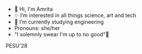 - 👋 Hi, I'm Amrita
- ✨ I’m interested in all things science, art and tech
- 🌱 I’m currently studying engineering 
-  Pronouns: she/her
-  
  "I solemnly swear I'm up to no good"🤭

PESU'28

<!---
aami-potter/aami-potter is a ✨ special ✨ repository because its `README.md` (this file) appears on your GitHub profile.
You can click the Preview link to take a look at your changes.
--->
